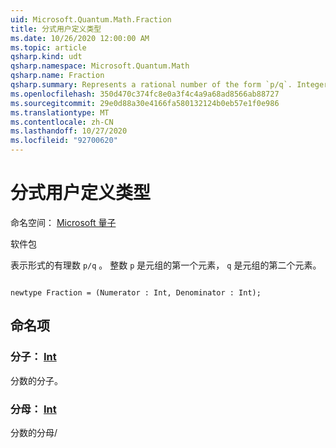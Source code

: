 ```yaml
---
uid: Microsoft.Quantum.Math.Fraction
title: 分式用户定义类型
ms.date: 10/26/2020 12:00:00 AM
ms.topic: article
qsharp.kind: udt
qsharp.namespace: Microsoft.Quantum.Math
qsharp.name: Fraction
qsharp.summary: Represents a rational number of the form `p/q`. Integer `p` is the first element of the tuple and `q` is the second element of the tuple.
ms.openlocfilehash: 350d470c374fc8e0a3f4c4a9a68ad8566ab88727
ms.sourcegitcommit: 29e0d88a30e4166fa580132124b0eb57e1f0e986
ms.translationtype: MT
ms.contentlocale: zh-CN
ms.lasthandoff: 10/27/2020
ms.locfileid: "92700620"
---
```

# <a name="fraction-user-defined-type"></a>分式用户定义类型

命名空间： [Microsoft 量子](xref:Microsoft.Quantum.Math)

软件包 [](https://nuget.org/packages/)


表示形式的有理数 `p/q` 。 整数 `p` 是元组的第一个元素， `q` 是元组的第二个元素。

```qsharp

newtype Fraction = (Numerator : Int, Denominator : Int);
```



## <a name="named-items"></a>命名项

### <a name="numerator--int"></a>分子： [Int](xref:microsoft.quantum.lang-ref.int)

分数的分子。
### <a name="denominator--int"></a>分母： [Int](xref:microsoft.quantum.lang-ref.int)

分数的分母/